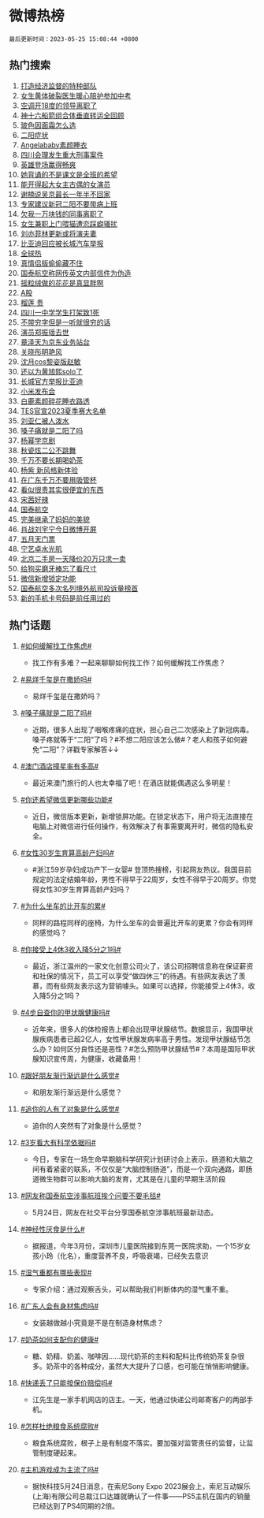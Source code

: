 # 微博热榜

`最后更新时间：2023-05-25 15:08:44 +0800`

## 热门搜索

1. [打造经济监督的特种部队](https://m.weibo.cn/search?containerid=100103type%3D1%26t%3D10%26q%3D%23%E6%89%93%E9%80%A0%E7%BB%8F%E6%B5%8E%E7%9B%91%E7%9D%A3%E7%9A%84%E7%89%B9%E7%A7%8D%E9%83%A8%E9%98%9F%23&stream_entry_id=51&isnewpage=1&extparam=seat%3D1%26c_type%3D51%26pos%3D0%26dgr%3D0%26cate%3D10103%26filter_type%3Drealtimehot%26stream_entry_id%3D51%26display_time%3D1684998522%26pre_seqid%3D168499852271301755184&luicode=10000011&lfid=106003type%253D25%2526t%253D3%2526disable_hot%253D1%2526filter_type%253Drealtimehot)
1. [女生黄体破裂医生暖心陪护参加中考](https://m.weibo.cn/search?containerid=100103type%3D1%26t%3D10%26q%3D%23%E5%A5%B3%E7%94%9F%E9%BB%84%E4%BD%93%E7%A0%B4%E8%A3%82%E5%8C%BB%E7%94%9F%E6%9A%96%E5%BF%83%E9%99%AA%E6%8A%A4%E5%8F%82%E5%8A%A0%E4%B8%AD%E8%80%83%23&stream_entry_id=31&isnewpage=1&extparam=seat%3D1%26filter_type%3Drealtimehot%26lcate%3D5001%26q%3D%2523%25E5%25A5%25B3%25E7%2594%259F%25E9%25BB%2584%25E4%25BD%2593%25E7%25A0%25B4%25E8%25A3%2582%25E5%258C%25BB%25E7%2594%259F%25E6%259A%2596%25E5%25BF%2583%25E9%2599%25AA%25E6%258A%25A4%25E5%258F%2582%25E5%258A%25A0%25E4%25B8%25AD%25E8%2580%2583%2523%26stream_entry_id%3D31%26dgr%3D0%26c_type%3D31%26flag%3D1%26realpos%3D1%26band_rank%3D1%26cate%3D5001%26pos%3D0%26display_time%3D1684998522%26pre_seqid%3D168499852271301755184&luicode=10000011&lfid=106003type%253D25%2526t%253D3%2526disable_hot%253D1%2526filter_type%253Drealtimehot)
1. [空调开18度的领导离职了](https://m.weibo.cn/search?containerid=100103type%3D1%26t%3D10%26q%3D%23%E7%A9%BA%E8%B0%83%E5%BC%8018%E5%BA%A6%E7%9A%84%E9%A2%86%E5%AF%BC%E7%A6%BB%E8%81%8C%E4%BA%86%23&stream_entry_id=31&isnewpage=1&extparam=seat%3D1%26filter_type%3Drealtimehot%26lcate%3D5001%26q%3D%2523%25E7%25A9%25BA%25E8%25B0%2583%25E5%25BC%258018%25E5%25BA%25A6%25E7%259A%2584%25E9%25A2%2586%25E5%25AF%25BC%25E7%25A6%25BB%25E8%2581%258C%25E4%25BA%2586%2523%26stream_entry_id%3D31%26dgr%3D0%26c_type%3D31%26flag%3D1%26realpos%3D2%26band_rank%3D2%26cate%3D5001%26pos%3D1%26display_time%3D1684998522%26pre_seqid%3D168499852271301755184&luicode=10000011&lfid=106003type%253D25%2526t%253D3%2526disable_hot%253D1%2526filter_type%253Drealtimehot)
1. [神十六船箭组合体垂直转运全回顾](https://m.weibo.cn/search?containerid=100103type%3D1%26t%3D10%26q%3D%23%E7%A5%9E%E5%8D%81%E5%85%AD%E8%88%B9%E7%AE%AD%E7%BB%84%E5%90%88%E4%BD%93%E5%9E%82%E7%9B%B4%E8%BD%AC%E8%BF%90%E5%85%A8%E5%9B%9E%E9%A1%BE%23&stream_entry_id=31&isnewpage=1&extparam=seat%3D1%26filter_type%3Drealtimehot%26lcate%3D5001%26q%3D%2523%25E7%25A5%259E%25E5%258D%2581%25E5%2585%25AD%25E8%2588%25B9%25E7%25AE%25AD%25E7%25BB%2584%25E5%2590%2588%25E4%25BD%2593%25E5%259E%2582%25E7%259B%25B4%25E8%25BD%25AC%25E8%25BF%2590%25E5%2585%25A8%25E5%259B%259E%25E9%25A1%25BE%2523%26stream_entry_id%3D31%26dgr%3D0%26c_type%3D31%26flag%3D0%26realpos%3D3%26band_rank%3D3%26cate%3D5001%26pos%3D2%26display_time%3D1684998522%26pre_seqid%3D168499852271301755184&luicode=10000011&lfid=106003type%253D25%2526t%253D3%2526disable_hot%253D1%2526filter_type%253Drealtimehot)
1. [玻色因面霜怎么选](https://m.weibo.cn/search?containerid=100103type%3D1%26t%3D10%26q%3D%23%E7%8E%BB%E8%89%B2%E5%9B%A0%E9%9D%A2%E9%9C%9C%E6%80%8E%E4%B9%88%E9%80%89%23&stream_entry_id=31&isnewpage=1&extparam=seat%3D1%26filter_type%3Drealtimehot%26lcate%3D5001%26is_ad_pos%3D1%26stream_entry_id%3D31%26dgr%3D0%26adid%3D190202%26c_type%3D31%26topic_ad%3D1%26cate%3D5001%26band_rank%3D4%26q%3D%2523%25E7%258E%25BB%25E8%2589%25B2%25E5%259B%25A0%25E9%259D%25A2%25E9%259C%259C%25E6%2580%258E%25E4%25B9%2588%25E9%2580%2589%2523%26pos%3D3%26display_time%3D1684998522%26pre_seqid%3D168499852271301755184&luicode=10000011&lfid=106003type%253D25%2526t%253D3%2526disable_hot%253D1%2526filter_type%253Drealtimehot)
1. [二阳症状](https://m.weibo.cn/search?containerid=100103type%3D1%26t%3D10%26q%3D%23%E4%BA%8C%E9%98%B3%E7%97%87%E7%8A%B6%23&stream_entry_id=31&isnewpage=1&extparam=seat%3D1%26filter_type%3Drealtimehot%26lcate%3D5001%26q%3D%2523%25E4%25BA%258C%25E9%2598%25B3%25E7%2597%2587%25E7%258A%25B6%2523%26stream_entry_id%3D31%26dgr%3D0%26c_type%3D31%26flag%3D2%26realpos%3D4%26band_rank%3D4%26cate%3D5001%26pos%3D4%26display_time%3D1684998522%26pre_seqid%3D168499852271301755184&luicode=10000011&lfid=106003type%253D25%2526t%253D3%2526disable_hot%253D1%2526filter_type%253Drealtimehot)
1. [Angelababy素颜睡衣](https://m.weibo.cn/search?containerid=100103type%3D1%26t%3D10%26q%3D%23Angelababy%E7%B4%A0%E9%A2%9C%E7%9D%A1%E8%A1%A3%23&stream_entry_id=31&isnewpage=1&extparam=seat%3D1%26filter_type%3Drealtimehot%26lcate%3D5001%26q%3D%2523Angelababy%25E7%25B4%25A0%25E9%25A2%259C%25E7%259D%25A1%25E8%25A1%25A3%2523%26stream_entry_id%3D31%26dgr%3D0%26c_type%3D31%26flag%3D2%26realpos%3D5%26band_rank%3D5%26cate%3D5001%26pos%3D5%26display_time%3D1684998522%26pre_seqid%3D168499852271301755184&luicode=10000011&lfid=106003type%253D25%2526t%253D3%2526disable_hot%253D1%2526filter_type%253Drealtimehot)
1. [四川会理发生重大刑事案件](https://m.weibo.cn/search?containerid=100103type%3D1%26t%3D10%26q%3D%23%E5%9B%9B%E5%B7%9D%E4%BC%9A%E7%90%86%E5%8F%91%E7%94%9F%E9%87%8D%E5%A4%A7%E5%88%91%E4%BA%8B%E6%A1%88%E4%BB%B6%23&stream_entry_id=31&isnewpage=1&extparam=seat%3D1%26filter_type%3Drealtimehot%26lcate%3D5001%26q%3D%2523%25E5%259B%259B%25E5%25B7%259D%25E4%25BC%259A%25E7%2590%2586%25E5%258F%2591%25E7%2594%259F%25E9%2587%258D%25E5%25A4%25A7%25E5%2588%2591%25E4%25BA%258B%25E6%25A1%2588%25E4%25BB%25B6%2523%26stream_entry_id%3D31%26dgr%3D0%26c_type%3D31%26flag%3D2%26realpos%3D6%26band_rank%3D6%26cate%3D5001%26pos%3D6%26display_time%3D1684998522%26pre_seqid%3D168499852271301755184&luicode=10000011&lfid=106003type%253D25%2526t%253D3%2526disable_hot%253D1%2526filter_type%253Drealtimehot)
1. [英雄登场赢得畅爽](https://m.weibo.cn/search?containerid=100103type%3D1%26t%3D10%26q%3D%23%E8%8B%B1%E9%9B%84%E7%99%BB%E5%9C%BA%E8%B5%A2%E5%BE%97%E7%95%85%E7%88%BD%23&stream_entry_id=31&isnewpage=1&extparam=seat%3D1%26filter_type%3Drealtimehot%26lcate%3D5001%26is_ad_pos%3D1%26stream_entry_id%3D31%26dgr%3D0%26adid%3D190474%26c_type%3D31%26topic_ad%3D1%26cate%3D5001%26band_rank%3D7%26q%3D%2523%25E8%258B%25B1%25E9%259B%2584%25E7%2599%25BB%25E5%259C%25BA%25E8%25B5%25A2%25E5%25BE%2597%25E7%2595%2585%25E7%2588%25BD%2523%26pos%3D7%26display_time%3D1684998522%26pre_seqid%3D168499852271301755184&luicode=10000011&lfid=106003type%253D25%2526t%253D3%2526disable_hot%253D1%2526filter_type%253Drealtimehot)
1. [她背诵的不是课文是全班的希望](https://m.weibo.cn/search?containerid=100103type%3D1%26t%3D10%26q%3D%23%E5%A5%B9%E8%83%8C%E8%AF%B5%E7%9A%84%E4%B8%8D%E6%98%AF%E8%AF%BE%E6%96%87%E6%98%AF%E5%85%A8%E7%8F%AD%E7%9A%84%E5%B8%8C%E6%9C%9B%23&stream_entry_id=31&isnewpage=1&extparam=seat%3D1%26filter_type%3Drealtimehot%26lcate%3D5001%26q%3D%2523%25E5%25A5%25B9%25E8%2583%258C%25E8%25AF%25B5%25E7%259A%2584%25E4%25B8%258D%25E6%2598%25AF%25E8%25AF%25BE%25E6%2596%2587%25E6%2598%25AF%25E5%2585%25A8%25E7%258F%25AD%25E7%259A%2584%25E5%25B8%258C%25E6%259C%259B%2523%26stream_entry_id%3D31%26dgr%3D0%26c_type%3D31%26flag%3D0%26realpos%3D7%26band_rank%3D7%26cate%3D5001%26pos%3D8%26display_time%3D1684998522%26pre_seqid%3D168499852271301755184&luicode=10000011&lfid=106003type%253D25%2526t%253D3%2526disable_hot%253D1%2526filter_type%253Drealtimehot)
1. [能开得起大女主古偶的女演员](https://m.weibo.cn/search?containerid=100103type%3D1%26t%3D10%26q%3D%23%E8%83%BD%E5%BC%80%E5%BE%97%E8%B5%B7%E5%A4%A7%E5%A5%B3%E4%B8%BB%E5%8F%A4%E5%81%B6%E7%9A%84%E5%A5%B3%E6%BC%94%E5%91%98%23&stream_entry_id=31&isnewpage=1&extparam=seat%3D1%26filter_type%3Drealtimehot%26lcate%3D5001%26q%3D%2523%25E8%2583%25BD%25E5%25BC%2580%25E5%25BE%2597%25E8%25B5%25B7%25E5%25A4%25A7%25E5%25A5%25B3%25E4%25B8%25BB%25E5%258F%25A4%25E5%2581%25B6%25E7%259A%2584%25E5%25A5%25B3%25E6%25BC%2594%25E5%2591%2598%2523%26stream_entry_id%3D31%26dgr%3D0%26c_type%3D31%26flag%3D1%26realpos%3D8%26band_rank%3D8%26cate%3D5001%26pos%3D9%26display_time%3D1684998522%26pre_seqid%3D168499852271301755184&luicode=10000011&lfid=106003type%253D25%2526t%253D3%2526disable_hot%253D1%2526filter_type%253Drealtimehot)
1. [谢楠说吴京最长一年半不回家](https://m.weibo.cn/search?containerid=100103type%3D1%26t%3D10%26q%3D%23%E8%B0%A2%E6%A5%A0%E8%AF%B4%E5%90%B4%E4%BA%AC%E6%9C%80%E9%95%BF%E4%B8%80%E5%B9%B4%E5%8D%8A%E4%B8%8D%E5%9B%9E%E5%AE%B6%23&stream_entry_id=31&isnewpage=1&extparam=seat%3D1%26filter_type%3Drealtimehot%26lcate%3D5001%26q%3D%2523%25E8%25B0%25A2%25E6%25A5%25A0%25E8%25AF%25B4%25E5%2590%25B4%25E4%25BA%25AC%25E6%259C%2580%25E9%2595%25BF%25E4%25B8%2580%25E5%25B9%25B4%25E5%258D%258A%25E4%25B8%258D%25E5%259B%259E%25E5%25AE%25B6%2523%26stream_entry_id%3D31%26dgr%3D0%26c_type%3D31%26flag%3D1%26realpos%3D9%26band_rank%3D9%26cate%3D5001%26pos%3D10%26display_time%3D1684998522%26pre_seqid%3D168499852271301755184&luicode=10000011&lfid=106003type%253D25%2526t%253D3%2526disable_hot%253D1%2526filter_type%253Drealtimehot)
1. [专家建议新冠二阳不要带病上班](https://m.weibo.cn/search?containerid=100103type%3D1%26t%3D10%26q%3D%23%E4%B8%93%E5%AE%B6%E5%BB%BA%E8%AE%AE%E6%96%B0%E5%86%A0%E4%BA%8C%E9%98%B3%E4%B8%8D%E8%A6%81%E5%B8%A6%E7%97%85%E4%B8%8A%E7%8F%AD%23&stream_entry_id=31&isnewpage=1&extparam=seat%3D1%26filter_type%3Drealtimehot%26lcate%3D5001%26q%3D%2523%25E4%25B8%2593%25E5%25AE%25B6%25E5%25BB%25BA%25E8%25AE%25AE%25E6%2596%25B0%25E5%2586%25A0%25E4%25BA%258C%25E9%2598%25B3%25E4%25B8%258D%25E8%25A6%2581%25E5%25B8%25A6%25E7%2597%2585%25E4%25B8%258A%25E7%258F%25AD%2523%26stream_entry_id%3D31%26dgr%3D0%26c_type%3D31%26flag%3D0%26realpos%3D10%26band_rank%3D10%26cate%3D5001%26pos%3D11%26display_time%3D1684998522%26pre_seqid%3D168499852271301755184&luicode=10000011&lfid=106003type%253D25%2526t%253D3%2526disable_hot%253D1%2526filter_type%253Drealtimehot)
1. [欠我一万块钱的同事离职了](https://m.weibo.cn/search?containerid=100103type%3D1%26t%3D10%26q%3D%23%E6%AC%A0%E6%88%91%E4%B8%80%E4%B8%87%E5%9D%97%E9%92%B1%E7%9A%84%E5%90%8C%E4%BA%8B%E7%A6%BB%E8%81%8C%E4%BA%86%23&stream_entry_id=31&isnewpage=1&extparam=seat%3D1%26filter_type%3Drealtimehot%26lcate%3D5001%26q%3D%2523%25E6%25AC%25A0%25E6%2588%2591%25E4%25B8%2580%25E4%25B8%2587%25E5%259D%2597%25E9%2592%25B1%25E7%259A%2584%25E5%2590%258C%25E4%25BA%258B%25E7%25A6%25BB%25E8%2581%258C%25E4%25BA%2586%2523%26stream_entry_id%3D31%26dgr%3D0%26c_type%3D31%26flag%3D2%26realpos%3D11%26band_rank%3D11%26cate%3D5001%26pos%3D12%26display_time%3D1684998522%26pre_seqid%3D168499852271301755184&luicode=10000011&lfid=106003type%253D25%2526t%253D3%2526disable_hot%253D1%2526filter_type%253Drealtimehot)
1. [女生兼职上门喂猫遭恋踩癖骚扰](https://m.weibo.cn/search?containerid=100103type%3D1%26t%3D10%26q%3D%23%E5%A5%B3%E7%94%9F%E5%85%BC%E8%81%8C%E4%B8%8A%E9%97%A8%E5%96%82%E7%8C%AB%E9%81%AD%E6%81%8B%E8%B8%A9%E7%99%96%E9%AA%9A%E6%89%B0%23&stream_entry_id=31&isnewpage=1&extparam=seat%3D1%26filter_type%3Drealtimehot%26lcate%3D5001%26q%3D%2523%25E5%25A5%25B3%25E7%2594%259F%25E5%2585%25BC%25E8%2581%258C%25E4%25B8%258A%25E9%2597%25A8%25E5%2596%2582%25E7%258C%25AB%25E9%2581%25AD%25E6%2581%258B%25E8%25B8%25A9%25E7%2599%2596%25E9%25AA%259A%25E6%2589%25B0%2523%26stream_entry_id%3D31%26dgr%3D0%26c_type%3D31%26flag%3D0%26realpos%3D12%26band_rank%3D12%26cate%3D5001%26pos%3D13%26display_time%3D1684998522%26pre_seqid%3D168499852271301755184&luicode=10000011&lfid=106003type%253D25%2526t%253D3%2526disable_hot%253D1%2526filter_type%253Drealtimehot)
1. [刘亦菲林更新或将演夫妻](https://m.weibo.cn/search?containerid=100103type%3D1%26t%3D10%26q%3D%23%E5%88%98%E4%BA%A6%E8%8F%B2%E6%9E%97%E6%9B%B4%E6%96%B0%E6%88%96%E5%B0%86%E6%BC%94%E5%A4%AB%E5%A6%BB%23&stream_entry_id=31&isnewpage=1&extparam=seat%3D1%26filter_type%3Drealtimehot%26lcate%3D5001%26q%3D%2523%25E5%2588%2598%25E4%25BA%25A6%25E8%258F%25B2%25E6%259E%2597%25E6%259B%25B4%25E6%2596%25B0%25E6%2588%2596%25E5%25B0%2586%25E6%25BC%2594%25E5%25A4%25AB%25E5%25A6%25BB%2523%26stream_entry_id%3D31%26dgr%3D0%26c_type%3D31%26flag%3D0%26realpos%3D13%26band_rank%3D13%26cate%3D5001%26pos%3D14%26display_time%3D1684998522%26pre_seqid%3D168499852271301755184&luicode=10000011&lfid=106003type%253D25%2526t%253D3%2526disable_hot%253D1%2526filter_type%253Drealtimehot)
1. [比亚迪回应被长城汽车举报](https://m.weibo.cn/search?containerid=100103type%3D1%26t%3D10%26q%3D%23%E6%AF%94%E4%BA%9A%E8%BF%AA%E5%9B%9E%E5%BA%94%E8%A2%AB%E9%95%BF%E5%9F%8E%E6%B1%BD%E8%BD%A6%E4%B8%BE%E6%8A%A5%23&stream_entry_id=31&isnewpage=1&extparam=seat%3D1%26filter_type%3Drealtimehot%26lcate%3D5001%26q%3D%2523%25E6%25AF%2594%25E4%25BA%259A%25E8%25BF%25AA%25E5%259B%259E%25E5%25BA%2594%25E8%25A2%25AB%25E9%2595%25BF%25E5%259F%258E%25E6%25B1%25BD%25E8%25BD%25A6%25E4%25B8%25BE%25E6%258A%25A5%2523%26stream_entry_id%3D31%26dgr%3D0%26c_type%3D31%26flag%3D0%26realpos%3D14%26band_rank%3D14%26cate%3D5001%26pos%3D15%26display_time%3D1684998522%26pre_seqid%3D168499852271301755184&luicode=10000011&lfid=106003type%253D25%2526t%253D3%2526disable_hot%253D1%2526filter_type%253Drealtimehot)
1. [全球热](https://m.weibo.cn/search?containerid=100103type%3D1%26t%3D10%26q%3D%E5%85%A8%E7%90%83%E7%83%AD&stream_entry_id=31&isnewpage=1&extparam=seat%3D1%26filter_type%3Drealtimehot%26lcate%3D5001%26q%3D%25E5%2585%25A8%25E7%2590%2583%25E7%2583%25AD%26stream_entry_id%3D31%26dgr%3D0%26c_type%3D31%26flag%3D0%26realpos%3D15%26band_rank%3D15%26cate%3D5001%26pos%3D16%26display_time%3D1684998522%26pre_seqid%3D168499852271301755184&luicode=10000011&lfid=106003type%253D25%2526t%253D3%2526disable_hot%253D1%2526filter_type%253Drealtimehot)
1. [真情侣版偷偷藏不住](https://m.weibo.cn/search?containerid=100103type%3D1%26t%3D10%26q%3D%23%E7%9C%9F%E6%83%85%E4%BE%A3%E7%89%88%E5%81%B7%E5%81%B7%E8%97%8F%E4%B8%8D%E4%BD%8F%23&stream_entry_id=31&isnewpage=1&extparam=seat%3D1%26filter_type%3Drealtimehot%26lcate%3D5001%26q%3D%2523%25E7%259C%259F%25E6%2583%2585%25E4%25BE%25A3%25E7%2589%2588%25E5%2581%25B7%25E5%2581%25B7%25E8%2597%258F%25E4%25B8%258D%25E4%25BD%258F%2523%26stream_entry_id%3D31%26dgr%3D0%26c_type%3D31%26flag%3D0%26realpos%3D16%26band_rank%3D16%26cate%3D5001%26pos%3D17%26display_time%3D1684998522%26pre_seqid%3D168499852271301755184&luicode=10000011&lfid=106003type%253D25%2526t%253D3%2526disable_hot%253D1%2526filter_type%253Drealtimehot)
1. [国泰航空称网传英文内部信件为伪造](https://m.weibo.cn/search?containerid=100103type%3D1%26t%3D10%26q%3D%23%E5%9B%BD%E6%B3%B0%E8%88%AA%E7%A9%BA%E7%A7%B0%E7%BD%91%E4%BC%A0%E8%8B%B1%E6%96%87%E5%86%85%E9%83%A8%E4%BF%A1%E4%BB%B6%E4%B8%BA%E4%BC%AA%E9%80%A0%23&stream_entry_id=31&isnewpage=1&extparam=seat%3D1%26filter_type%3Drealtimehot%26lcate%3D5001%26q%3D%2523%25E5%259B%25BD%25E6%25B3%25B0%25E8%2588%25AA%25E7%25A9%25BA%25E7%25A7%25B0%25E7%25BD%2591%25E4%25BC%25A0%25E8%258B%25B1%25E6%2596%2587%25E5%2586%2585%25E9%2583%25A8%25E4%25BF%25A1%25E4%25BB%25B6%25E4%25B8%25BA%25E4%25BC%25AA%25E9%2580%25A0%2523%26stream_entry_id%3D31%26dgr%3D0%26c_type%3D31%26flag%3D1%26realpos%3D17%26band_rank%3D17%26cate%3D5001%26pos%3D18%26display_time%3D1684998522%26pre_seqid%3D168499852271301755184&luicode=10000011&lfid=106003type%253D25%2526t%253D3%2526disable_hot%253D1%2526filter_type%253Drealtimehot)
1. [摇粒绒做的花花是真显胖啊](https://m.weibo.cn/search?containerid=100103type%3D1%26t%3D10%26q%3D%23%E6%91%87%E7%B2%92%E7%BB%92%E5%81%9A%E7%9A%84%E8%8A%B1%E8%8A%B1%E6%98%AF%E7%9C%9F%E6%98%BE%E8%83%96%E5%95%8A%23&stream_entry_id=31&isnewpage=1&extparam=seat%3D1%26filter_type%3Drealtimehot%26lcate%3D5001%26q%3D%2523%25E6%2591%2587%25E7%25B2%2592%25E7%25BB%2592%25E5%2581%259A%25E7%259A%2584%25E8%258A%25B1%25E8%258A%25B1%25E6%2598%25AF%25E7%259C%259F%25E6%2598%25BE%25E8%2583%2596%25E5%2595%258A%2523%26stream_entry_id%3D31%26dgr%3D0%26c_type%3D31%26flag%3D1%26realpos%3D18%26band_rank%3D18%26cate%3D5001%26pos%3D19%26display_time%3D1684998522%26pre_seqid%3D168499852271301755184&luicode=10000011&lfid=106003type%253D25%2526t%253D3%2526disable_hot%253D1%2526filter_type%253Drealtimehot)
1. [A股](https://m.weibo.cn/search?containerid=100103type%3D1%26t%3D10%26q%3DA%E8%82%A1&stream_entry_id=31&isnewpage=1&extparam=seat%3D1%26filter_type%3Drealtimehot%26lcate%3D5001%26q%3DA%25E8%2582%25A1%26stream_entry_id%3D31%26dgr%3D0%26c_type%3D31%26flag%3D1%26realpos%3D19%26band_rank%3D19%26cate%3D5001%26pos%3D20%26display_time%3D1684998522%26pre_seqid%3D168499852271301755184&luicode=10000011&lfid=106003type%253D25%2526t%253D3%2526disable_hot%253D1%2526filter_type%253Drealtimehot)
1. [榴莲 贵](https://m.weibo.cn/search?containerid=100103type%3D1%26t%3D10%26q%3D%23%E6%A6%B4%E8%8E%B2+%E8%B4%B5%23&stream_entry_id=31&isnewpage=1&extparam=seat%3D1%26filter_type%3Drealtimehot%26lcate%3D5001%26q%3D%2523%25E6%25A6%25B4%25E8%258E%25B2%2520%25E8%25B4%25B5%2523%26stream_entry_id%3D31%26dgr%3D0%26c_type%3D31%26flag%3D0%26realpos%3D20%26band_rank%3D20%26cate%3D5001%26pos%3D21%26display_time%3D1684998522%26pre_seqid%3D168499852271301755184&luicode=10000011&lfid=106003type%253D25%2526t%253D3%2526disable_hot%253D1%2526filter_type%253Drealtimehot)
1. [四川一中学学生打架致1死](https://m.weibo.cn/search?containerid=100103type%3D1%26t%3D10%26q%3D%23%E5%9B%9B%E5%B7%9D%E4%B8%80%E4%B8%AD%E5%AD%A6%E5%AD%A6%E7%94%9F%E6%89%93%E6%9E%B6%E8%87%B41%E6%AD%BB%23&stream_entry_id=31&isnewpage=1&extparam=seat%3D1%26filter_type%3Drealtimehot%26lcate%3D5001%26q%3D%2523%25E5%259B%259B%25E5%25B7%259D%25E4%25B8%2580%25E4%25B8%25AD%25E5%25AD%25A6%25E5%25AD%25A6%25E7%2594%259F%25E6%2589%2593%25E6%259E%25B6%25E8%2587%25B41%25E6%25AD%25BB%2523%26stream_entry_id%3D31%26dgr%3D0%26c_type%3D31%26flag%3D1%26realpos%3D21%26band_rank%3D21%26cate%3D5001%26pos%3D22%26display_time%3D1684998522%26pre_seqid%3D168499852271301755184&luicode=10000011&lfid=106003type%253D25%2526t%253D3%2526disable_hot%253D1%2526filter_type%253Drealtimehot)
1. [不带穷字但是一听就很穷的话](https://m.weibo.cn/search?containerid=100103type%3D1%26t%3D10%26q%3D%23%E4%B8%8D%E5%B8%A6%E7%A9%B7%E5%AD%97%E4%BD%86%E6%98%AF%E4%B8%80%E5%90%AC%E5%B0%B1%E5%BE%88%E7%A9%B7%E7%9A%84%E8%AF%9D%23&stream_entry_id=31&isnewpage=1&extparam=seat%3D1%26filter_type%3Drealtimehot%26lcate%3D5001%26q%3D%2523%25E4%25B8%258D%25E5%25B8%25A6%25E7%25A9%25B7%25E5%25AD%2597%25E4%25BD%2586%25E6%2598%25AF%25E4%25B8%2580%25E5%2590%25AC%25E5%25B0%25B1%25E5%25BE%2588%25E7%25A9%25B7%25E7%259A%2584%25E8%25AF%259D%2523%26stream_entry_id%3D31%26dgr%3D0%26c_type%3D31%26flag%3D0%26realpos%3D22%26band_rank%3D22%26cate%3D5001%26pos%3D23%26display_time%3D1684998522%26pre_seqid%3D168499852271301755184&luicode=10000011&lfid=106003type%253D25%2526t%253D3%2526disable_hot%253D1%2526filter_type%253Drealtimehot)
1. [演员郑振瑶去世](https://m.weibo.cn/search?containerid=100103type%3D1%26t%3D10%26q%3D%23%E6%BC%94%E5%91%98%E9%83%91%E6%8C%AF%E7%91%B6%E5%8E%BB%E4%B8%96%23&stream_entry_id=31&isnewpage=1&extparam=seat%3D1%26filter_type%3Drealtimehot%26lcate%3D5001%26q%3D%2523%25E6%25BC%2594%25E5%2591%2598%25E9%2583%2591%25E6%258C%25AF%25E7%2591%25B6%25E5%258E%25BB%25E4%25B8%2596%2523%26stream_entry_id%3D31%26dgr%3D0%26c_type%3D31%26flag%3D1%26realpos%3D23%26band_rank%3D23%26cate%3D5001%26pos%3D24%26display_time%3D1684998522%26pre_seqid%3D168499852271301755184&luicode=10000011&lfid=106003type%253D25%2526t%253D3%2526disable_hot%253D1%2526filter_type%253Drealtimehot)
1. [章泽天为京东业务站台](https://m.weibo.cn/search?containerid=100103type%3D1%26t%3D10%26q%3D%23%E7%AB%A0%E6%B3%BD%E5%A4%A9%E4%B8%BA%E4%BA%AC%E4%B8%9C%E4%B8%9A%E5%8A%A1%E7%AB%99%E5%8F%B0%23&stream_entry_id=31&isnewpage=1&extparam=seat%3D1%26filter_type%3Drealtimehot%26lcate%3D5001%26q%3D%2523%25E7%25AB%25A0%25E6%25B3%25BD%25E5%25A4%25A9%25E4%25B8%25BA%25E4%25BA%25AC%25E4%25B8%259C%25E4%25B8%259A%25E5%258A%25A1%25E7%25AB%2599%25E5%258F%25B0%2523%26stream_entry_id%3D31%26dgr%3D0%26c_type%3D31%26flag%3D1%26realpos%3D24%26band_rank%3D24%26cate%3D5001%26pos%3D25%26display_time%3D1684998522%26pre_seqid%3D168499852271301755184&luicode=10000011&lfid=106003type%253D25%2526t%253D3%2526disable_hot%253D1%2526filter_type%253Drealtimehot)
1. [关晓彤明艳风](https://m.weibo.cn/search?containerid=100103type%3D1%26t%3D10%26q%3D%23%E5%85%B3%E6%99%93%E5%BD%A4%E6%98%8E%E8%89%B3%E9%A3%8E%23&stream_entry_id=31&isnewpage=1&extparam=seat%3D1%26filter_type%3Drealtimehot%26lcate%3D5001%26q%3D%2523%25E5%2585%25B3%25E6%2599%2593%25E5%25BD%25A4%25E6%2598%258E%25E8%2589%25B3%25E9%25A3%258E%2523%26stream_entry_id%3D31%26dgr%3D0%26c_type%3D31%26flag%3D0%26realpos%3D25%26band_rank%3D25%26cate%3D5001%26pos%3D26%26display_time%3D1684998522%26pre_seqid%3D168499852271301755184&luicode=10000011&lfid=106003type%253D25%2526t%253D3%2526disable_hot%253D1%2526filter_type%253Drealtimehot)
1. [沈月cos黎姿版赵敏](https://m.weibo.cn/search?containerid=100103type%3D1%26t%3D10%26q%3D%23%E6%B2%88%E6%9C%88cos%E9%BB%8E%E5%A7%BF%E7%89%88%E8%B5%B5%E6%95%8F%23&stream_entry_id=31&isnewpage=1&extparam=seat%3D1%26filter_type%3Drealtimehot%26lcate%3D5001%26q%3D%2523%25E6%25B2%2588%25E6%259C%2588cos%25E9%25BB%258E%25E5%25A7%25BF%25E7%2589%2588%25E8%25B5%25B5%25E6%2595%258F%2523%26stream_entry_id%3D31%26dgr%3D0%26c_type%3D31%26flag%3D1%26realpos%3D26%26band_rank%3D26%26cate%3D5001%26pos%3D27%26display_time%3D1684998522%26pre_seqid%3D168499852271301755184&luicode=10000011&lfid=106003type%253D25%2526t%253D3%2526disable_hot%253D1%2526filter_type%253Drealtimehot)
1. [还以为黄旭熙solo了](https://m.weibo.cn/search?containerid=100103type%3D1%26t%3D10%26q%3D%E8%BF%98%E4%BB%A5%E4%B8%BA%E9%BB%84%E6%97%AD%E7%86%99solo%E4%BA%86&stream_entry_id=31&isnewpage=1&extparam=seat%3D1%26filter_type%3Drealtimehot%26lcate%3D5001%26q%3D%25E8%25BF%2598%25E4%25BB%25A5%25E4%25B8%25BA%25E9%25BB%2584%25E6%2597%25AD%25E7%2586%2599solo%25E4%25BA%2586%26stream_entry_id%3D31%26dgr%3D0%26c_type%3D31%26flag%3D0%26realpos%3D27%26band_rank%3D27%26cate%3D5001%26pos%3D28%26display_time%3D1684998522%26pre_seqid%3D168499852271301755184&luicode=10000011&lfid=106003type%253D25%2526t%253D3%2526disable_hot%253D1%2526filter_type%253Drealtimehot)
1. [长城官方举报比亚迪](https://m.weibo.cn/search?containerid=100103type%3D1%26t%3D10%26q%3D%23%E9%95%BF%E5%9F%8E%E5%AE%98%E6%96%B9%E4%B8%BE%E6%8A%A5%E6%AF%94%E4%BA%9A%E8%BF%AA%23&stream_entry_id=31&isnewpage=1&extparam=seat%3D1%26filter_type%3Drealtimehot%26lcate%3D5001%26q%3D%2523%25E9%2595%25BF%25E5%259F%258E%25E5%25AE%2598%25E6%2596%25B9%25E4%25B8%25BE%25E6%258A%25A5%25E6%25AF%2594%25E4%25BA%259A%25E8%25BF%25AA%2523%26stream_entry_id%3D31%26dgr%3D0%26c_type%3D31%26flag%3D0%26realpos%3D28%26band_rank%3D28%26cate%3D5001%26pos%3D29%26display_time%3D1684998522%26pre_seqid%3D168499852271301755184&luicode=10000011&lfid=106003type%253D25%2526t%253D3%2526disable_hot%253D1%2526filter_type%253Drealtimehot)
1. [小米发布会](https://m.weibo.cn/search?containerid=100103type%3D1%26t%3D10%26q%3D%E5%B0%8F%E7%B1%B3%E5%8F%91%E5%B8%83%E4%BC%9A&stream_entry_id=31&isnewpage=1&extparam=seat%3D1%26filter_type%3Drealtimehot%26lcate%3D5001%26q%3D%25E5%25B0%258F%25E7%25B1%25B3%25E5%258F%2591%25E5%25B8%2583%25E4%25BC%259A%26stream_entry_id%3D31%26dgr%3D0%26c_type%3D31%26flag%3D1%26realpos%3D29%26band_rank%3D29%26cate%3D5001%26pos%3D30%26display_time%3D1684998522%26pre_seqid%3D168499852271301755184&luicode=10000011&lfid=106003type%253D25%2526t%253D3%2526disable_hot%253D1%2526filter_type%253Drealtimehot)
1. [白鹿素颜碎花睡衣路透](https://m.weibo.cn/search?containerid=100103type%3D1%26t%3D10%26q%3D%23%E7%99%BD%E9%B9%BF%E7%B4%A0%E9%A2%9C%E7%A2%8E%E8%8A%B1%E7%9D%A1%E8%A1%A3%E8%B7%AF%E9%80%8F%23&stream_entry_id=31&isnewpage=1&extparam=seat%3D1%26filter_type%3Drealtimehot%26lcate%3D5001%26q%3D%2523%25E7%2599%25BD%25E9%25B9%25BF%25E7%25B4%25A0%25E9%25A2%259C%25E7%25A2%258E%25E8%258A%25B1%25E7%259D%25A1%25E8%25A1%25A3%25E8%25B7%25AF%25E9%2580%258F%2523%26stream_entry_id%3D31%26dgr%3D0%26c_type%3D31%26flag%3D1%26realpos%3D30%26band_rank%3D30%26cate%3D5001%26pos%3D31%26display_time%3D1684998522%26pre_seqid%3D168499852271301755184&luicode=10000011&lfid=106003type%253D25%2526t%253D3%2526disable_hot%253D1%2526filter_type%253Drealtimehot)
1. [TES官宣2023夏季赛大名单](https://m.weibo.cn/search?containerid=100103type%3D1%26t%3D10%26q%3D%23TES%E5%AE%98%E5%AE%A32023%E5%A4%8F%E5%AD%A3%E8%B5%9B%E5%A4%A7%E5%90%8D%E5%8D%95%23&stream_entry_id=31&isnewpage=1&extparam=seat%3D1%26filter_type%3Drealtimehot%26lcate%3D5001%26q%3D%2523TES%25E5%25AE%2598%25E5%25AE%25A32023%25E5%25A4%258F%25E5%25AD%25A3%25E8%25B5%259B%25E5%25A4%25A7%25E5%2590%258D%25E5%258D%2595%2523%26stream_entry_id%3D31%26dgr%3D0%26c_type%3D31%26flag%3D0%26realpos%3D31%26band_rank%3D31%26cate%3D5001%26pos%3D32%26display_time%3D1684998522%26pre_seqid%3D168499852271301755184&luicode=10000011&lfid=106003type%253D25%2526t%253D3%2526disable_hot%253D1%2526filter_type%253Drealtimehot)
1. [刘亚仁被人泼水](https://m.weibo.cn/search?containerid=100103type%3D1%26t%3D10%26q%3D%23%E5%88%98%E4%BA%9A%E4%BB%81%E8%A2%AB%E4%BA%BA%E6%B3%BC%E6%B0%B4%23&stream_entry_id=31&isnewpage=1&extparam=seat%3D1%26filter_type%3Drealtimehot%26lcate%3D5001%26q%3D%2523%25E5%2588%2598%25E4%25BA%259A%25E4%25BB%2581%25E8%25A2%25AB%25E4%25BA%25BA%25E6%25B3%25BC%25E6%25B0%25B4%2523%26stream_entry_id%3D31%26dgr%3D0%26c_type%3D31%26flag%3D0%26realpos%3D32%26band_rank%3D32%26cate%3D5001%26pos%3D33%26display_time%3D1684998522%26pre_seqid%3D168499852271301755184&luicode=10000011&lfid=106003type%253D25%2526t%253D3%2526disable_hot%253D1%2526filter_type%253Drealtimehot)
1. [嗓子痛就是二阳了吗](https://m.weibo.cn/search?containerid=100103type%3D1%26t%3D10%26q%3D%23%E5%97%93%E5%AD%90%E7%97%9B%E5%B0%B1%E6%98%AF%E4%BA%8C%E9%98%B3%E4%BA%86%E5%90%97%23&stream_entry_id=31&isnewpage=1&extparam=seat%3D1%26filter_type%3Drealtimehot%26lcate%3D5001%26q%3D%2523%25E5%2597%2593%25E5%25AD%2590%25E7%2597%259B%25E5%25B0%25B1%25E6%2598%25AF%25E4%25BA%258C%25E9%2598%25B3%25E4%25BA%2586%25E5%2590%2597%2523%26stream_entry_id%3D31%26dgr%3D0%26c_type%3D31%26flag%3D1%26realpos%3D33%26band_rank%3D33%26cate%3D5001%26pos%3D34%26display_time%3D1684998522%26pre_seqid%3D168499852271301755184&luicode=10000011&lfid=106003type%253D25%2526t%253D3%2526disable_hot%253D1%2526filter_type%253Drealtimehot)
1. [杨幂学京剧](https://m.weibo.cn/search?containerid=100103type%3D1%26t%3D10%26q%3D%23%E6%9D%A8%E5%B9%82%E5%AD%A6%E4%BA%AC%E5%89%A7%23&stream_entry_id=31&isnewpage=1&extparam=seat%3D1%26filter_type%3Drealtimehot%26lcate%3D5001%26q%3D%2523%25E6%259D%25A8%25E5%25B9%2582%25E5%25AD%25A6%25E4%25BA%25AC%25E5%2589%25A7%2523%26stream_entry_id%3D31%26dgr%3D0%26c_type%3D31%26flag%3D1%26realpos%3D34%26band_rank%3D34%26cate%3D5001%26pos%3D35%26display_time%3D1684998522%26pre_seqid%3D168499852271301755184&luicode=10000011&lfid=106003type%253D25%2526t%253D3%2526disable_hot%253D1%2526filter_type%253Drealtimehot)
1. [秋瓷炫二公不跳舞](https://m.weibo.cn/search?containerid=100103type%3D1%26t%3D10%26q%3D%23%E7%A7%8B%E7%93%B7%E7%82%AB%E4%BA%8C%E5%85%AC%E4%B8%8D%E8%B7%B3%E8%88%9E%23&stream_entry_id=31&isnewpage=1&extparam=seat%3D1%26filter_type%3Drealtimehot%26lcate%3D5001%26q%3D%2523%25E7%25A7%258B%25E7%2593%25B7%25E7%2582%25AB%25E4%25BA%258C%25E5%2585%25AC%25E4%25B8%258D%25E8%25B7%25B3%25E8%2588%259E%2523%26stream_entry_id%3D31%26dgr%3D0%26c_type%3D31%26flag%3D1%26realpos%3D35%26band_rank%3D35%26cate%3D5001%26pos%3D36%26display_time%3D1684998522%26pre_seqid%3D168499852271301755184&luicode=10000011&lfid=106003type%253D25%2526t%253D3%2526disable_hot%253D1%2526filter_type%253Drealtimehot)
1. [千万不要长期喝奶茶](https://m.weibo.cn/search?containerid=100103type%3D1%26t%3D10%26q%3D%23%E5%8D%83%E4%B8%87%E4%B8%8D%E8%A6%81%E9%95%BF%E6%9C%9F%E5%96%9D%E5%A5%B6%E8%8C%B6%23&stream_entry_id=31&isnewpage=1&extparam=seat%3D1%26filter_type%3Drealtimehot%26lcate%3D5001%26q%3D%2523%25E5%258D%2583%25E4%25B8%2587%25E4%25B8%258D%25E8%25A6%2581%25E9%2595%25BF%25E6%259C%259F%25E5%2596%259D%25E5%25A5%25B6%25E8%258C%25B6%2523%26stream_entry_id%3D31%26dgr%3D0%26c_type%3D31%26flag%3D0%26realpos%3D36%26band_rank%3D36%26cate%3D5001%26pos%3D37%26display_time%3D1684998522%26pre_seqid%3D168499852271301755184&luicode=10000011&lfid=106003type%253D25%2526t%253D3%2526disable_hot%253D1%2526filter_type%253Drealtimehot)
1. [杨紫 新风格新体验](https://m.weibo.cn/search?containerid=100103type%3D1%26t%3D10%26q%3D%E6%9D%A8%E7%B4%AB+%E6%96%B0%E9%A3%8E%E6%A0%BC%E6%96%B0%E4%BD%93%E9%AA%8C&stream_entry_id=31&isnewpage=1&extparam=seat%3D1%26filter_type%3Drealtimehot%26lcate%3D5001%26q%3D%25E6%259D%25A8%25E7%25B4%25AB%2520%25E6%2596%25B0%25E9%25A3%258E%25E6%25A0%25BC%25E6%2596%25B0%25E4%25BD%2593%25E9%25AA%258C%26stream_entry_id%3D31%26dgr%3D0%26c_type%3D31%26flag%3D1%26realpos%3D37%26band_rank%3D37%26cate%3D5001%26pos%3D38%26display_time%3D1684998522%26pre_seqid%3D168499852271301755184&luicode=10000011&lfid=106003type%253D25%2526t%253D3%2526disable_hot%253D1%2526filter_type%253Drealtimehot)
1. [在广东千万不要用吸管杯](https://m.weibo.cn/search?containerid=100103type%3D1%26t%3D10%26q%3D%23%E5%9C%A8%E5%B9%BF%E4%B8%9C%E5%8D%83%E4%B8%87%E4%B8%8D%E8%A6%81%E7%94%A8%E5%90%B8%E7%AE%A1%E6%9D%AF%23&stream_entry_id=31&isnewpage=1&extparam=seat%3D1%26filter_type%3Drealtimehot%26lcate%3D5001%26q%3D%2523%25E5%259C%25A8%25E5%25B9%25BF%25E4%25B8%259C%25E5%258D%2583%25E4%25B8%2587%25E4%25B8%258D%25E8%25A6%2581%25E7%2594%25A8%25E5%2590%25B8%25E7%25AE%25A1%25E6%259D%25AF%2523%26stream_entry_id%3D31%26dgr%3D0%26c_type%3D31%26flag%3D0%26realpos%3D38%26band_rank%3D38%26cate%3D5001%26pos%3D39%26display_time%3D1684998522%26pre_seqid%3D168499852271301755184&luicode=10000011&lfid=106003type%253D25%2526t%253D3%2526disable_hot%253D1%2526filter_type%253Drealtimehot)
1. [看似很贵其实很便宜的东西](https://m.weibo.cn/search?containerid=100103type%3D1%26t%3D10%26q%3D%23%E7%9C%8B%E4%BC%BC%E5%BE%88%E8%B4%B5%E5%85%B6%E5%AE%9E%E5%BE%88%E4%BE%BF%E5%AE%9C%E7%9A%84%E4%B8%9C%E8%A5%BF%23&stream_entry_id=31&isnewpage=1&extparam=seat%3D1%26filter_type%3Drealtimehot%26lcate%3D5001%26q%3D%2523%25E7%259C%258B%25E4%25BC%25BC%25E5%25BE%2588%25E8%25B4%25B5%25E5%2585%25B6%25E5%25AE%259E%25E5%25BE%2588%25E4%25BE%25BF%25E5%25AE%259C%25E7%259A%2584%25E4%25B8%259C%25E8%25A5%25BF%2523%26stream_entry_id%3D31%26dgr%3D0%26c_type%3D31%26flag%3D1%26realpos%3D39%26band_rank%3D39%26cate%3D5001%26pos%3D40%26display_time%3D1684998522%26pre_seqid%3D168499852271301755184&luicode=10000011&lfid=106003type%253D25%2526t%253D3%2526disable_hot%253D1%2526filter_type%253Drealtimehot)
1. [宋茜好辣](https://m.weibo.cn/search?containerid=100103type%3D1%26t%3D10%26q%3D%23%E5%AE%8B%E8%8C%9C%E5%A5%BD%E8%BE%A3%23&stream_entry_id=31&isnewpage=1&extparam=seat%3D1%26filter_type%3Drealtimehot%26lcate%3D5001%26q%3D%2523%25E5%25AE%258B%25E8%258C%259C%25E5%25A5%25BD%25E8%25BE%25A3%2523%26stream_entry_id%3D31%26dgr%3D0%26c_type%3D31%26flag%3D0%26realpos%3D40%26band_rank%3D40%26cate%3D5001%26pos%3D41%26display_time%3D1684998522%26pre_seqid%3D168499852271301755184&luicode=10000011&lfid=106003type%253D25%2526t%253D3%2526disable_hot%253D1%2526filter_type%253Drealtimehot)
1. [国泰航空](https://m.weibo.cn/search?containerid=100103type%3D1%26t%3D10%26q%3D%E5%9B%BD%E6%B3%B0%E8%88%AA%E7%A9%BA&stream_entry_id=31&isnewpage=1&extparam=seat%3D1%26filter_type%3Drealtimehot%26lcate%3D5001%26q%3D%25E5%259B%25BD%25E6%25B3%25B0%25E8%2588%25AA%25E7%25A9%25BA%26stream_entry_id%3D31%26dgr%3D0%26c_type%3D31%26flag%3D0%26realpos%3D41%26band_rank%3D41%26cate%3D5001%26pos%3D42%26display_time%3D1684998522%26pre_seqid%3D168499852271301755184&luicode=10000011&lfid=106003type%253D25%2526t%253D3%2526disable_hot%253D1%2526filter_type%253Drealtimehot)
1. [完美继承了妈妈的美貌](https://m.weibo.cn/search?containerid=100103type%3D1%26t%3D10%26q%3D%E5%AE%8C%E7%BE%8E%E7%BB%A7%E6%89%BF%E4%BA%86%E5%A6%88%E5%A6%88%E7%9A%84%E7%BE%8E%E8%B2%8C&stream_entry_id=31&isnewpage=1&extparam=seat%3D1%26filter_type%3Drealtimehot%26lcate%3D5001%26q%3D%25E5%25AE%258C%25E7%25BE%258E%25E7%25BB%25A7%25E6%2589%25BF%25E4%25BA%2586%25E5%25A6%2588%25E5%25A6%2588%25E7%259A%2584%25E7%25BE%258E%25E8%25B2%258C%26stream_entry_id%3D31%26dgr%3D0%26c_type%3D31%26flag%3D0%26realpos%3D42%26band_rank%3D42%26cate%3D5001%26pos%3D43%26display_time%3D1684998522%26pre_seqid%3D168499852271301755184&luicode=10000011&lfid=106003type%253D25%2526t%253D3%2526disable_hot%253D1%2526filter_type%253Drealtimehot)
1. [肖战刘宇宁今日微博开屏](https://m.weibo.cn/search?containerid=100103type%3D1%26t%3D10%26q%3D%23%E8%82%96%E6%88%98%E5%88%98%E5%AE%87%E5%AE%81%E4%BB%8A%E6%97%A5%E5%BE%AE%E5%8D%9A%E5%BC%80%E5%B1%8F%23&stream_entry_id=31&isnewpage=1&extparam=seat%3D1%26filter_type%3Drealtimehot%26lcate%3D5001%26q%3D%2523%25E8%2582%2596%25E6%2588%2598%25E5%2588%2598%25E5%25AE%2587%25E5%25AE%2581%25E4%25BB%258A%25E6%2597%25A5%25E5%25BE%25AE%25E5%258D%259A%25E5%25BC%2580%25E5%25B1%258F%2523%26stream_entry_id%3D31%26dgr%3D0%26c_type%3D31%26flag%3D0%26realpos%3D43%26band_rank%3D43%26cate%3D5001%26pos%3D44%26display_time%3D1684998522%26pre_seqid%3D168499852271301755184&luicode=10000011&lfid=106003type%253D25%2526t%253D3%2526disable_hot%253D1%2526filter_type%253Drealtimehot)
1. [五月天门票](https://m.weibo.cn/search?containerid=100103type%3D1%26t%3D10%26q%3D%E4%BA%94%E6%9C%88%E5%A4%A9%E9%97%A8%E7%A5%A8&stream_entry_id=31&isnewpage=1&extparam=seat%3D1%26filter_type%3Drealtimehot%26lcate%3D5001%26q%3D%25E4%25BA%2594%25E6%259C%2588%25E5%25A4%25A9%25E9%2597%25A8%25E7%25A5%25A8%26stream_entry_id%3D31%26dgr%3D0%26c_type%3D31%26flag%3D0%26realpos%3D44%26band_rank%3D44%26cate%3D5001%26pos%3D45%26display_time%3D1684998522%26pre_seqid%3D168499852271301755184&luicode=10000011&lfid=106003type%253D25%2526t%253D3%2526disable_hot%253D1%2526filter_type%253Drealtimehot)
1. [宁艺卓水光肌](https://m.weibo.cn/search?containerid=100103type%3D1%26t%3D10%26q%3D%E5%AE%81%E8%89%BA%E5%8D%93%E6%B0%B4%E5%85%89%E8%82%8C&stream_entry_id=31&isnewpage=1&extparam=seat%3D1%26filter_type%3Drealtimehot%26lcate%3D5001%26q%3D%25E5%25AE%2581%25E8%2589%25BA%25E5%258D%2593%25E6%25B0%25B4%25E5%2585%2589%25E8%2582%258C%26stream_entry_id%3D31%26dgr%3D0%26c_type%3D31%26flag%3D0%26realpos%3D45%26band_rank%3D45%26cate%3D5001%26pos%3D46%26display_time%3D1684998522%26pre_seqid%3D168499852271301755184&luicode=10000011&lfid=106003type%253D25%2526t%253D3%2526disable_hot%253D1%2526filter_type%253Drealtimehot)
1. [北京二手房一天降价20万只求一卖](https://m.weibo.cn/search?containerid=100103type%3D1%26t%3D10%26q%3D%23%E5%8C%97%E4%BA%AC%E4%BA%8C%E6%89%8B%E6%88%BF%E4%B8%80%E5%A4%A9%E9%99%8D%E4%BB%B720%E4%B8%87%E5%8F%AA%E6%B1%82%E4%B8%80%E5%8D%96%23&stream_entry_id=31&isnewpage=1&extparam=seat%3D1%26filter_type%3Drealtimehot%26lcate%3D5001%26q%3D%2523%25E5%258C%2597%25E4%25BA%25AC%25E4%25BA%258C%25E6%2589%258B%25E6%2588%25BF%25E4%25B8%2580%25E5%25A4%25A9%25E9%2599%258D%25E4%25BB%25B720%25E4%25B8%2587%25E5%258F%25AA%25E6%25B1%2582%25E4%25B8%2580%25E5%258D%2596%2523%26stream_entry_id%3D31%26dgr%3D0%26c_type%3D31%26flag%3D0%26realpos%3D46%26band_rank%3D46%26cate%3D5001%26pos%3D47%26display_time%3D1684998522%26pre_seqid%3D168499852271301755184&luicode=10000011&lfid=106003type%253D25%2526t%253D3%2526disable_hot%253D1%2526filter_type%253Drealtimehot)
1. [给狗买磨牙棒忘了看尺寸](https://m.weibo.cn/search?containerid=100103type%3D1%26t%3D10%26q%3D%23%E7%BB%99%E7%8B%97%E4%B9%B0%E7%A3%A8%E7%89%99%E6%A3%92%E5%BF%98%E4%BA%86%E7%9C%8B%E5%B0%BA%E5%AF%B8%23&stream_entry_id=31&isnewpage=1&extparam=seat%3D1%26filter_type%3Drealtimehot%26lcate%3D5001%26q%3D%2523%25E7%25BB%2599%25E7%258B%2597%25E4%25B9%25B0%25E7%25A3%25A8%25E7%2589%2599%25E6%25A3%2592%25E5%25BF%2598%25E4%25BA%2586%25E7%259C%258B%25E5%25B0%25BA%25E5%25AF%25B8%2523%26stream_entry_id%3D31%26dgr%3D0%26c_type%3D31%26flag%3D0%26realpos%3D47%26band_rank%3D47%26cate%3D5001%26pos%3D48%26display_time%3D1684998522%26pre_seqid%3D168499852271301755184&luicode=10000011&lfid=106003type%253D25%2526t%253D3%2526disable_hot%253D1%2526filter_type%253Drealtimehot)
1. [微信新增锁定功能](https://m.weibo.cn/search?containerid=100103type%3D1%26t%3D10%26q%3D%23%E5%BE%AE%E4%BF%A1%E6%96%B0%E5%A2%9E%E9%94%81%E5%AE%9A%E5%8A%9F%E8%83%BD%23&stream_entry_id=31&isnewpage=1&extparam=seat%3D1%26filter_type%3Drealtimehot%26lcate%3D5001%26q%3D%2523%25E5%25BE%25AE%25E4%25BF%25A1%25E6%2596%25B0%25E5%25A2%259E%25E9%2594%2581%25E5%25AE%259A%25E5%258A%259F%25E8%2583%25BD%2523%26stream_entry_id%3D31%26dgr%3D0%26c_type%3D31%26flag%3D0%26realpos%3D48%26band_rank%3D48%26cate%3D5001%26pos%3D49%26display_time%3D1684998522%26pre_seqid%3D168499852271301755184&luicode=10000011&lfid=106003type%253D25%2526t%253D3%2526disable_hot%253D1%2526filter_type%253Drealtimehot)
1. [国泰航空多次名列境外航司投诉量榜首](https://m.weibo.cn/search?containerid=100103type%3D1%26t%3D10%26q%3D%23%E5%9B%BD%E6%B3%B0%E8%88%AA%E7%A9%BA%E5%A4%9A%E6%AC%A1%E5%90%8D%E5%88%97%E5%A2%83%E5%A4%96%E8%88%AA%E5%8F%B8%E6%8A%95%E8%AF%89%E9%87%8F%E6%A6%9C%E9%A6%96%23&stream_entry_id=31&isnewpage=1&extparam=seat%3D1%26filter_type%3Drealtimehot%26lcate%3D5001%26q%3D%2523%25E5%259B%25BD%25E6%25B3%25B0%25E8%2588%25AA%25E7%25A9%25BA%25E5%25A4%259A%25E6%25AC%25A1%25E5%2590%258D%25E5%2588%2597%25E5%25A2%2583%25E5%25A4%2596%25E8%2588%25AA%25E5%258F%25B8%25E6%258A%2595%25E8%25AF%2589%25E9%2587%258F%25E6%25A6%259C%25E9%25A6%2596%2523%26stream_entry_id%3D31%26dgr%3D0%26c_type%3D31%26flag%3D0%26realpos%3D49%26band_rank%3D49%26cate%3D5001%26pos%3D50%26display_time%3D1684998522%26pre_seqid%3D168499852271301755184&luicode=10000011&lfid=106003type%253D25%2526t%253D3%2526disable_hot%253D1%2526filter_type%253Drealtimehot)
1. [新的手机卡号码是前任用过的](https://m.weibo.cn/search?containerid=100103type%3D1%26t%3D10%26q%3D%23%E6%96%B0%E7%9A%84%E6%89%8B%E6%9C%BA%E5%8D%A1%E5%8F%B7%E7%A0%81%E6%98%AF%E5%89%8D%E4%BB%BB%E7%94%A8%E8%BF%87%E7%9A%84%23&stream_entry_id=31&isnewpage=1&extparam=seat%3D1%26filter_type%3Drealtimehot%26lcate%3D5001%26q%3D%2523%25E6%2596%25B0%25E7%259A%2584%25E6%2589%258B%25E6%259C%25BA%25E5%258D%25A1%25E5%258F%25B7%25E7%25A0%2581%25E6%2598%25AF%25E5%2589%258D%25E4%25BB%25BB%25E7%2594%25A8%25E8%25BF%2587%25E7%259A%2584%2523%26stream_entry_id%3D31%26dgr%3D0%26c_type%3D31%26flag%3D0%26realpos%3D50%26band_rank%3D50%26cate%3D5001%26pos%3D51%26display_time%3D1684998522%26pre_seqid%3D168499852271301755184&luicode=10000011&lfid=106003type%253D25%2526t%253D3%2526disable_hot%253D1%2526filter_type%253Drealtimehot)

## 热门话题

1. [#如何缓解找工作焦虑#](https://m.weibo.cn/search?containerid=231522type%3D1%26t%3D10%26q%3D%23%E5%A6%82%E4%BD%95%E7%BC%93%E8%A7%A3%E6%89%BE%E5%B7%A5%E4%BD%9C%E7%84%A6%E8%99%91%23&stream_entry_id=128&isnewpage=1&extparam=seat%3D1%26dgr%3D0%26c_type%3D128%26pos%3D1-0-0%26lcate%3D5004%26cate%3D5004%26unitid%3D1684852407681%26display_time%3D1684998524%26pre_seqid%3D1684998524627027347152&luicode=10000011&lfid=231648_-_4)
    - 找工作有多难？一起来聊聊如何找工作？如何缓解找工作焦虑？

1. [#易烊千玺是在撒娇吗#](https://m.weibo.cn/search?containerid=231522type%3D1%26t%3D10%26q%3D%23%E6%98%93%E7%83%8A%E5%8D%83%E7%8E%BA%E6%98%AF%E5%9C%A8%E6%92%92%E5%A8%87%E5%90%97%23&stream_entry_id=128&isnewpage=1&extparam=seat%3D1%26dgr%3D0%26c_type%3D128%26pos%3D1-0-1%26lcate%3D5004%26cate%3D5004%26unitid%3D1684975335527%26display_time%3D1684998524%26pre_seqid%3D1684998524627027347152&luicode=10000011&lfid=231648_-_4)
    - 易烊千玺是在撒娇吗？

1. [#嗓子痛就是二阳了吗#](https://m.weibo.cn/search?containerid=231522type%3D1%26t%3D10%26q%3D%23%E5%97%93%E5%AD%90%E7%97%9B%E5%B0%B1%E6%98%AF%E4%BA%8C%E9%98%B3%E4%BA%86%E5%90%97%23&stream_entry_id=128&isnewpage=1&extparam=seat%3D1%26dgr%3D0%26c_type%3D128%26pos%3D1-0-2%26lcate%3D5004%26cate%3D5004%26unitid%3D1684995768333%26display_time%3D1684998524%26pre_seqid%3D1684998524627027347152&luicode=10000011&lfid=231648_-_4)
    - 近期，很多人出现了咽喉疼痛的症状，担心自己二次感染上了新冠病毒。嗓子疼就等于“二阳”了吗？#不想二阳应该怎么做#？老人和孩子如何避免“二阳”？详戳专家解答↓↓

1. [#澳门酒店撞星率有多高#](https://m.weibo.cn/search?containerid=231522type%3D1%26t%3D10%26q%3D%23%E6%BE%B3%E9%97%A8%E9%85%92%E5%BA%97%E6%92%9E%E6%98%9F%E7%8E%87%E6%9C%89%E5%A4%9A%E9%AB%98%23&stream_entry_id=128&isnewpage=1&extparam=seat%3D1%26dgr%3D0%26c_type%3D128%26pos%3D1-0-3%26lcate%3D5004%26cate%3D5004%26unitid%3D1684985871233%26display_time%3D1684998524%26pre_seqid%3D1684998524627027347152&luicode=10000011&lfid=231648_-_4)
    - 最近来澳门旅行的人也太幸福了吧！在酒店就能偶遇这么多明星！

1. [#你还希望微信更新哪些功能#](https://m.weibo.cn/search?containerid=231522type%3D1%26t%3D10%26q%3D%23%E4%BD%A0%E8%BF%98%E5%B8%8C%E6%9C%9B%E5%BE%AE%E4%BF%A1%E6%9B%B4%E6%96%B0%E5%93%AA%E4%BA%9B%E5%8A%9F%E8%83%BD%23&stream_entry_id=128&isnewpage=1&extparam=seat%3D1%26dgr%3D0%26c_type%3D128%26pos%3D1-0-4%26lcate%3D5004%26cate%3D5004%26unitid%3D1684981061734%26display_time%3D1684998524%26pre_seqid%3D1684998524627027347152&luicode=10000011&lfid=231648_-_4)
    - 近日，微信版本更新，新增锁屏功能。在锁定状态下，用户将无法直接在电脑上对微信进行任何操作，有效解决了有事需要离开时，微信的隐私安全。

1. [#女性30岁生育算高龄产妇吗#](https://m.weibo.cn/search?containerid=231522type%3D1%26t%3D10%26q%3D%23%E5%A5%B3%E6%80%A730%E5%B2%81%E7%94%9F%E8%82%B2%E7%AE%97%E9%AB%98%E9%BE%84%E4%BA%A7%E5%A6%87%E5%90%97%23&stream_entry_id=128&isnewpage=1&extparam=seat%3D1%26dgr%3D0%26c_type%3D128%26pos%3D1-0-5%26lcate%3D5004%26cate%3D5004%26unitid%3D1684926148670%26display_time%3D1684998524%26pre_seqid%3D1684998524627027347152&luicode=10000011&lfid=231648_-_4)
    - #浙江59岁孕妇成功产下一女婴# 登顶热搜榜，引起网友热议。我国目前规定的法定结婚年龄，男性不得早于22周岁，女性不得早于20周岁。你觉得女性30岁生育算高龄产妇吗？

1. [#为什么坐车的比开车的累#](https://m.weibo.cn/search?containerid=231522type%3D1%26t%3D10%26q%3D%23%E4%B8%BA%E4%BB%80%E4%B9%88%E5%9D%90%E8%BD%A6%E7%9A%84%E6%AF%94%E5%BC%80%E8%BD%A6%E7%9A%84%E7%B4%AF%23&stream_entry_id=128&isnewpage=1&extparam=seat%3D1%26dgr%3D0%26c_type%3D128%26pos%3D1-0-6%26lcate%3D5004%26cate%3D5004%26unitid%3D1684988546669%26display_time%3D1684998524%26pre_seqid%3D1684998524627027347152&luicode=10000011&lfid=231648_-_4)
    - 同样的路程同样的座椅，为什么坐车的会普遍比开车的更累？你会有同样的感觉吗？

1. [#你接受上4休3收入降5分之1吗#](https://m.weibo.cn/search?containerid=231522type%3D1%26t%3D10%26q%3D%23%E4%BD%A0%E6%8E%A5%E5%8F%97%E4%B8%8A4%E4%BC%913%E6%94%B6%E5%85%A5%E9%99%8D5%E5%88%86%E4%B9%8B1%E5%90%97%23&stream_entry_id=128&isnewpage=1&extparam=seat%3D1%26dgr%3D0%26c_type%3D128%26pos%3D1-0-7%26lcate%3D5004%26cate%3D5004%26unitid%3D1684825655656%26display_time%3D1684998524%26pre_seqid%3D1684998524627027347152&luicode=10000011&lfid=231648_-_4)
    - 最近，浙江温州的一家文化创意公司火了，该公司招聘信息称在保证薪资和社保的情况下，员工可以享受“做四休三”的待遇。有些网友表达了羡慕，而有些网友表示这为营销噱头。如果可以选择，你能接受上4休3，收入降5分之1吗？

1. [#4步自查你的甲状腺健康吗#](https://m.weibo.cn/search?containerid=231522type%3D1%26t%3D10%26q%3D%234%E6%AD%A5%E8%87%AA%E6%9F%A5%E4%BD%A0%E7%9A%84%E7%94%B2%E7%8A%B6%E8%85%BA%E5%81%A5%E5%BA%B7%E5%90%97%23&stream_entry_id=128&isnewpage=1&extparam=seat%3D1%26dgr%3D0%26c_type%3D128%26pos%3D1-0-8%26lcate%3D5004%26cate%3D5004%26unitid%3D1684990367432%26display_time%3D1684998524%26pre_seqid%3D1684998524627027347152&luicode=10000011&lfid=231648_-_4)
    - 近年来，很多人的体检报告上都会出现甲状腺结节。数据显示，我国甲状腺疾病患者已超2亿人，女性甲状腺发病率高于男性。发现甲状腺结节怎么办？如何区分良性还是恶性？#怎么预防甲状腺结节#？本周是国际甲状腺知识宣传周，为健康，收藏备用！ ​​

1. [#跟好朋友渐行渐远是什么感觉#](https://m.weibo.cn/search?containerid=231522type%3D1%26t%3D10%26q%3D%23%E8%B7%9F%E5%A5%BD%E6%9C%8B%E5%8F%8B%E6%B8%90%E8%A1%8C%E6%B8%90%E8%BF%9C%E6%98%AF%E4%BB%80%E4%B9%88%E6%84%9F%E8%A7%89%23&stream_entry_id=128&isnewpage=1&extparam=seat%3D1%26dgr%3D0%26c_type%3D128%26pos%3D1-0-9%26lcate%3D5004%26cate%3D5004%26unitid%3D1684990353426%26display_time%3D1684998524%26pre_seqid%3D1684998524627027347152&luicode=10000011&lfid=231648_-_4)
    - 和朋友渐行渐远是什么感觉？

1. [#追你的人有了对象是什么感觉#](https://m.weibo.cn/search?containerid=231522type%3D1%26t%3D10%26q%3D%23%E8%BF%BD%E4%BD%A0%E7%9A%84%E4%BA%BA%E6%9C%89%E4%BA%86%E5%AF%B9%E8%B1%A1%E6%98%AF%E4%BB%80%E4%B9%88%E6%84%9F%E8%A7%89%23&stream_entry_id=128&isnewpage=1&extparam=seat%3D1%26dgr%3D0%26c_type%3D128%26pos%3D1-0-10%26lcate%3D5004%26cate%3D5004%26unitid%3D1684987954390%26display_time%3D1684998524%26pre_seqid%3D1684998524627027347152&luicode=10000011&lfid=231648_-_4)
    - 追你的人突然有了对象是什么感觉？

1. [#3岁看大有科学依据吗#](https://m.weibo.cn/search?containerid=231522type%3D1%26t%3D10%26q%3D%233%E5%B2%81%E7%9C%8B%E5%A4%A7%E6%9C%89%E7%A7%91%E5%AD%A6%E4%BE%9D%E6%8D%AE%E5%90%97%23&stream_entry_id=128&isnewpage=1&extparam=seat%3D1%26dgr%3D0%26c_type%3D128%26pos%3D1-0-11%26lcate%3D5004%26cate%3D5004%26unitid%3D1684919571063%26display_time%3D1684998524%26pre_seqid%3D1684998524627027347152&luicode=10000011&lfid=231648_-_4)
    - 今日，专家在一场生命早期脑科学研究计划研讨会上表示，肠道和大脑之间有着紧密的联系，不仅仅是“大脑控制肠道”，而是一个双向通路，即肠道微生物群可以影响大脑的发育，尤其是在儿童的早期生活阶段

1. [#网友称国泰航空涉事航班挨个问要不要毛毯#](https://m.weibo.cn/search?containerid=231522type%3D1%26t%3D10%26q%3D%23%E7%BD%91%E5%8F%8B%E7%A7%B0%E5%9B%BD%E6%B3%B0%E8%88%AA%E7%A9%BA%E6%B6%89%E4%BA%8B%E8%88%AA%E7%8F%AD%E6%8C%A8%E4%B8%AA%E9%97%AE%E8%A6%81%E4%B8%8D%E8%A6%81%E6%AF%9B%E6%AF%AF%23&stream_entry_id=128&isnewpage=1&extparam=seat%3D1%26dgr%3D0%26c_type%3D128%26pos%3D1-0-12%26lcate%3D5004%26cate%3D5004%26unitid%3D1684930713830%26display_time%3D1684998524%26pre_seqid%3D1684998524627027347152&luicode=10000011&lfid=231648_-_4)
    - 5月24日，网友在社交平台分享国泰航空涉事航班最新动态。

1. [#神经性厌食是什么#](https://m.weibo.cn/search?containerid=231522type%3D1%26t%3D10%26q%3D%23%E7%A5%9E%E7%BB%8F%E6%80%A7%E5%8E%8C%E9%A3%9F%E6%98%AF%E4%BB%80%E4%B9%88%23&stream_entry_id=128&isnewpage=1&extparam=seat%3D1%26dgr%3D0%26c_type%3D128%26pos%3D1-0-13%26lcate%3D5004%26cate%3D5004%26unitid%3D1684996955196%26display_time%3D1684998524%26pre_seqid%3D1684998524627027347152&luicode=10000011&lfid=231648_-_4)
    - 据报道，今年3月份，深圳市儿童医院接到东莞一医院求助，一个15岁女孩小玲（化名），重度营养不良，呼吸衰竭，已经失去意识

1. [#湿气重都有哪些表现#](https://m.weibo.cn/search?containerid=231522type%3D1%26t%3D10%26q%3D%23%E6%B9%BF%E6%B0%94%E9%87%8D%E9%83%BD%E6%9C%89%E5%93%AA%E4%BA%9B%E8%A1%A8%E7%8E%B0%23&stream_entry_id=128&isnewpage=1&extparam=seat%3D1%26dgr%3D0%26c_type%3D128%26pos%3D1-0-14%26lcate%3D5004%26cate%3D5004%26unitid%3D1684905754497%26display_time%3D1684998524%26pre_seqid%3D1684998524627027347152&luicode=10000011&lfid=231648_-_4)
    - 专家介绍：通过观察舌头，可以帮助我们判断体内的湿气重不重。

1. [#广东人会有身材焦虑吗#](https://m.weibo.cn/search?containerid=231522type%3D1%26t%3D10%26q%3D%23%E5%B9%BF%E4%B8%9C%E4%BA%BA%E4%BC%9A%E6%9C%89%E8%BA%AB%E6%9D%90%E7%84%A6%E8%99%91%E5%90%97%23&stream_entry_id=128&isnewpage=1&extparam=seat%3D1%26dgr%3D0%26c_type%3D128%26pos%3D1-0-15%26lcate%3D5004%26cate%3D5004%26unitid%3D1684949224487%26display_time%3D1684998524%26pre_seqid%3D1684998524627027347152&luicode=10000011&lfid=231648_-_4)
    - 女装越做越小究竟是不是在制造身材焦虑？

1. [#奶茶如何支配你的健康#](https://m.weibo.cn/search?containerid=231522type%3D1%26t%3D10%26q%3D%23%E5%A5%B6%E8%8C%B6%E5%A6%82%E4%BD%95%E6%94%AF%E9%85%8D%E4%BD%A0%E7%9A%84%E5%81%A5%E5%BA%B7%23&stream_entry_id=128&isnewpage=1&extparam=seat%3D1%26dgr%3D0%26c_type%3D128%26pos%3D1-0-16%26lcate%3D5004%26cate%3D5004%26unitid%3D1684981337186%26display_time%3D1684998524%26pre_seqid%3D1684998524627027347152&luicode=10000011&lfid=231648_-_4)
    - 糖、奶精、奶盖、咖啡因……现代奶茶的主料和配料比传统奶茶复杂很多。奶茶中的各种成分，虽然大大提升了口感，也可能在悄悄影响健康。

1. [#快递丢了只能按保价赔偿吗#](https://m.weibo.cn/search?containerid=231522type%3D1%26t%3D10%26q%3D%23%E5%BF%AB%E9%80%92%E4%B8%A2%E4%BA%86%E5%8F%AA%E8%83%BD%E6%8C%89%E4%BF%9D%E4%BB%B7%E8%B5%94%E5%81%BF%E5%90%97%23&stream_entry_id=128&isnewpage=1&extparam=seat%3D1%26dgr%3D0%26c_type%3D128%26pos%3D1-0-17%26lcate%3D5004%26cate%3D5004%26unitid%3D1684978363582%26display_time%3D1684998524%26pre_seqid%3D1684998524627027347152&luicode=10000011&lfid=231648_-_4)
    - 江先生是一家手机网店的店主。一天，他通过快递公司邮寄客户的两部手机。

1. [#怎样杜绝粮食系统腐败#](https://m.weibo.cn/search?containerid=231522type%3D1%26t%3D10%26q%3D%23%E6%80%8E%E6%A0%B7%E6%9D%9C%E7%BB%9D%E7%B2%AE%E9%A3%9F%E7%B3%BB%E7%BB%9F%E8%85%90%E8%B4%A5%23&stream_entry_id=128&isnewpage=1&extparam=seat%3D1%26dgr%3D0%26c_type%3D128%26pos%3D1-0-18%26lcate%3D5004%26cate%3D5004%26unitid%3D1684985575251%26display_time%3D1684998524%26pre_seqid%3D1684998524627027347152&luicode=10000011&lfid=231648_-_4)
    - 粮食系统腐败，根子上是有制度不落实。要加强对监管责任的监督，让监管制度硬起来。

1. [#主机游戏成为主流了吗#](https://m.weibo.cn/search?containerid=231522type%3D1%26t%3D10%26q%3D%23%E4%B8%BB%E6%9C%BA%E6%B8%B8%E6%88%8F%E6%88%90%E4%B8%BA%E4%B8%BB%E6%B5%81%E4%BA%86%E5%90%97%23&stream_entry_id=128&isnewpage=1&extparam=seat%3D1%26dgr%3D0%26c_type%3D128%26pos%3D1-0-19%26lcate%3D5004%26cate%3D5004%26unitid%3D1684915372788%26display_time%3D1684998524%26pre_seqid%3D1684998524627027347152&luicode=10000011&lfid=231648_-_4)
    - 据快科技5月24日消息，在索尼Sony Expo 2023展会上，索尼互动娱乐(上海)有限公司总裁江口达雄就确认了一件事——PS5主机在国内的销量已经达到了PS4同期的2倍。


